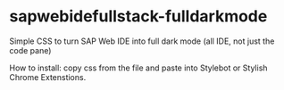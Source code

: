 # sapwebidefullstack-fulldarkmode
Simple CSS to turn SAP Web IDE into full dark mode (all IDE, not just the code pane)

How to install: copy css from the file and paste into Stylebot or Stylish Chrome Extenstions.
